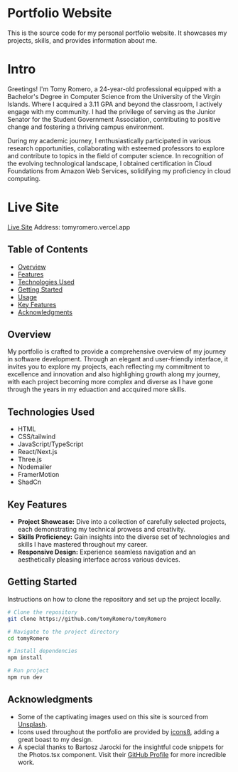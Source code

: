 # Portfolio Website

This is the source code for my personal portfolio website. It showcases my projects, skills, and provides information about me.

# Intro
Greetings! I'm Tomy Romero, a 24-year-old professional equipped with a Bachelor's Degree in Computer Science from the University of the Virgin Islands. Where I acquired a 3.11 GPA and beyond the classroom, I actively engage with my community. I had the privilege of serving as the Junior Senator for the Student Government Association, contributing to positive change and fostering a thriving campus environment. 

During my academic journey, I enthusiastically participated in various research opportunities, collaborating with esteemed professors to explore and contribute to topics in the field of computer science. In recognition of the evolving technological landscape, I obtained certification in Cloud Foundations from Amazon Web Services, solidifying my proficiency in cloud computing. 

# Live Site
<a href="https://tomyromero.vercel.app/" target="_blank">Live Site</a>
Address: tomyromero.vercel.app

## Table of Contents

- [Overview](#overview)
- [Features](#features)
- [Technologies Used](#technologies-used)
- [Getting Started](#getting-started)
- [Usage](#usage)
- [Key Features](#key-features)
- [Acknowledgments](#acknowledgments)


## Overview

My portfolio is crafted to provide a comprehensive overview of my journey in software development. Through an elegant and user-friendly interface, it invites you to explore my projects, each reflecting my commitment to excellence and innovation and also highlighing growth along my journey, with each project becoming more complex and diverse as I have gone through the years in my eduaction and accquired more skills.

## Technologies Used

- HTML
- CSS/tailwind
- JavaScript/TypeScript
- React/Next.js
- Three.js
- Nodemailer
- FramerMotion
- ShadCn 

## Key Features

- **Project Showcase:** Dive into a collection of carefully selected projects, each demonstrating my technical prowess and creativity.
- **Skills Proficiency:** Gain insights into the diverse set of technologies and skills I have mastered throughout my career.
- **Responsive Design:** Experience seamless navigation and an aesthetically pleasing interface across various devices.


## Getting Started

Instructions on how to clone the repository and set up the project locally.

```bash
# Clone the repository
git clone https://github.com/tomyRomero/tomyRomero

# Navigate to the project directory
cd tomyRomero

# Install dependencies
npm install

# Run project
npm run dev

```
## Acknowledgments
- Some of the captivating images used on this site is sourced from [Unsplash](https://unsplash.com/). 
- Icons used throughout the portfolio are provided by [icons8](https://icons8.com/), adding a great boast to my design. 
- A special thanks to Bartosz Jarocki for the insightful code snippets for the Photos.tsx component. Visit their [GitHub Profile](https://github.com/BartoszJarocki/BartoszJarocki) for more incredible work.

